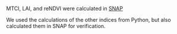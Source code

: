 MTCI, LAI, and reNDVI were calculated in [SNAP](https://step.esa.int/main/toolboxes/snap/)

We used the calculations of the other indices from Python, but also calculated them in SNAP for verification.

